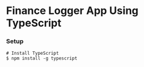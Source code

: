 # Finance Logger App Using TypeScript

###  Setup

```
# Install TypeScript
$ npm install -g typescript
```